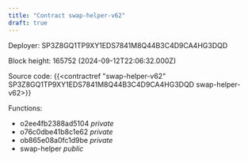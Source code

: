 ```yaml
---
title: "Contract swap-helper-v62"
draft: true
---
```

Deployer: SP3Z8GQ1TP9XY1EDS7841M8Q44B3C4D9CA4HG3DQD


 



Block height: 165752 (2024-09-12T22:06:32.000Z)

Source code: {{<contractref "swap-helper-v62" SP3Z8GQ1TP9XY1EDS7841M8Q44B3C4D9CA4HG3DQD swap-helper-v62>}}

Functions:

* o2ee4fb2388ad5104 _private_
* o76c0dbe41b8c1e62 _private_
* ob865e08a0fc1d9be _private_
* swap-helper _public_
